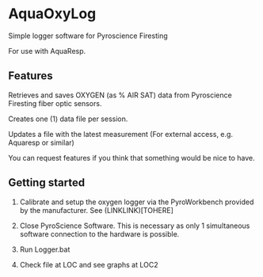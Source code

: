 # AquaOxyLog
 Simple logger software for Pyroscience Firesting

For use with AquaResp.


## Features

Retrieves and saves OXYGEN (as % AIR SAT) data from Pyroscience Firesting fiber optic sensors.

Creates one (1) data file per session.

Updates a file with the latest measurement (For external access, e.g. Aquaresp or similar)

You can request features if you think that something would be nice to have.

## Getting started

 1. Calibrate and setup the oxygen logger via the PyroWorkbench provided by the manufacturer.
 See (LINKLINK)[TOHERE]

 2. Close PyroScience Software. This is necessary as only 1 simultaneous software connection to the hardware is possible.

 3. Run Logger.bat

 4. Check file at LOC and see graphs at LOC2
